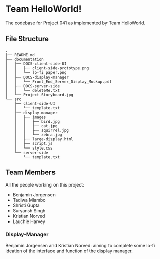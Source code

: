 # Team HelloWorld!
The codebase for Project 041 as implemented by Team HelloWorld.

## File Structure
```
.
├── README.md
├── documentation
│   ├── DOCS-client-side-UI
│   │   ├── client-side-prototype.png
│   │   └── lo-fi paper.png
│   ├── DOCS-display-manager
│   │   └── Front_End_Server_Display_Mockup.pdf
│   ├── DOCS-server-side
│   │   └── deleteMe.txt
│   └── Project-Storyboard.jpg
└── src
    ├── client-side-UI
    │   └── template.txt
    ├── display-manager
    │   ├── images
    │   │   ├── bird.jpg
    │   │   ├── cat.jpg
    │   │   ├── squirrel.jpg
    │   │   └── zebra.jpg
    │   ├── large-display.html
    │   ├── script.js
    │   └── style.css
    └── server-side
        └── template.txt
```

## Team Members
All the people working on this project:
* Benjamin Jorgensen
* Tadiwa Mlambo
* Shristi Gupta
* Suryansh Singh
* Kristian Norved
* Lauchie Harvey

### Display-Manager
Benjamin Jorgensen and Kristian Norved: aiming to complete some lo-fi ideation of the interface and function of the display manager.

